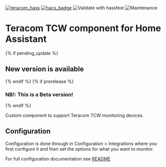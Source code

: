 [![teracom_hass](https://img.shields.io/github/release/astrandb/teracom_hass.svg?1)](https://github.com/astrandb/teracom_hass) [![hacs_badge](https://img.shields.io/badge/HACS-Custom-orange.svg)](https://github.com/custom-components/hacs) ![Validate with hassfest](https://github.com/astrandb/teracom_hass/workflows/Validate%20with%20hassfest/badge.svg) ![Maintenance](https://img.shields.io/maintenance/yes/2021.svg)


# Teracom TCW component for Home Assistant

{% if pending_update %}
## New version is available
{% endif %}
{% if prerelease %}
### NB!: This is a Beta version!
{% endif %}

Custom component to support Teracom TCW monitoring devices.

## Configuration

Configuration is done through in Configuration > Integrations where you first configure it and then set the options for what you want to monitor.

For full configuration documentation see [README](https://github.com/astrandb/teracom_hass)
